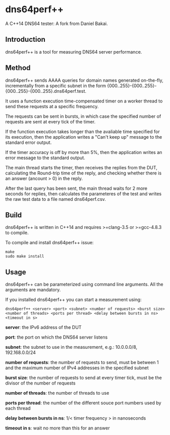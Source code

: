 dns64perf++
===========

A C++14 DNS64 tester: A fork from Daniel Bakai.

Introduction
------------

dns64perf++ is a tool for measuring DNS64 server performance.


Method
------

dns64perf++ sends AAAA queries for domain names generated on-the-fly, incrementally from a specific subnet in the form {000..255}-{000..255}-{000..255}-{000..255}.dns64perf.test.

It uses a function execution time-compensated timer on a worker thread to send these requests at a specific frequency.

The requests can be sent in bursts, in which case the specified number of requests are sent at every tick of the timer.

If the function execution takes longer than the avaliable time specified for its execution, then the application writes a "Can't keep up" message to the standard error output.

If the timer accuracy is off by more than 5%, then the application writes an error message to the standard output.

The main thread starts the timer, then receives the replies from the DUT, calculating the Round-trip time of the reply, and checking whether there is an answer (ancount > 0) in the reply.

After the last query has been sent, the main thread waits for 2 more seconds for replies, then calculates the parameteres of the test and writes the raw test data to a file named dns64perf.csv.

Build
-----
dns64perf++ is written in C++14 and requires >=clang-3.5 or >=gcc-4.8.3 to compile.

To compile and install dns64perf++ issue:

	make
	sudo make install

Usage
-----
dns64perf++ can be parameterized using command line arguments. All the arguments are mandatory.

If you installed dns64perf++ you can start a measurement using:

	dns64perf++ <server> <port> <subnet> <number of requests> <burst size> <number of threads> <ports per thread> <delay between bursts in ns> <timeout in s>

__server__: the IPv6 address of the DUT

__port__: the port on which the DNS64 server listens

__subnet__: the subnet to use in the measurement, e.g.: 10.0.0.0/8, 192.168.0.0/24

__number of requests__: the number of requests to send, must be between 1 and the maximum number of IPv4 addresses in the specified subnet

__burst size__: the number of requests to send at every timer tick, must be the divisor of the number of requests

__number of threads__: the number of threads to use

__ports per thread__: the number of the different souce port numbers used by each thread

__delay between bursts in ns__: 1/< timer frequency > in nanoseconds

__timeout in s__: wait no more than this for an answer
